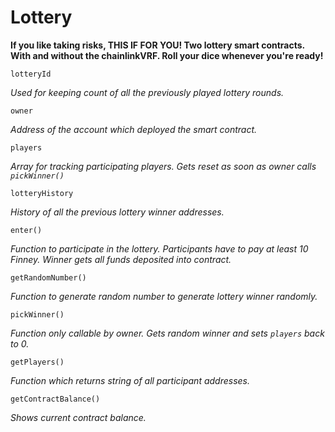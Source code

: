 # Lottery
**If you like taking risks, THIS IF FOR YOU! Two lottery smart contracts. With and without the chainlinkVRF. Roll your dice whenever you're ready!**

```
lotteryId
```
*Used for keeping count of all the previously played lottery rounds.*

```
owner
```
*Address of the account which deployed the smart contract.*

```
players
```
*Array for tracking participating players. Gets reset as soon as owner calls `pickWinner()`*

```
lotteryHistory
```
*History of all the previous lottery winner addresses.*

```
enter()
```
*Function to participate in the lottery. Participants have to pay at least 10 Finney. Winner gets all funds deposited into contract.*

```
getRandomNumber()
```
*Function to generate random number to generate lottery winner randomly.*

```
pickWinner()
```
*Function only callable by owner. Gets random winner and sets `players` back to 0.*

```
getPlayers()
```
*Function which returns string of all participant addresses.*

```
getContractBalance()
```
*Shows current contract balance.*
